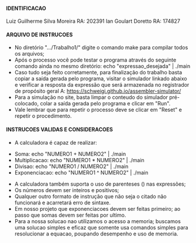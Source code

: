 #### IDENTIFICACAO ####
Luiz Guilherme Silva Moreira RA: 202391
Ian Goulart Doretto RA: 174827

#### ARQUIVO DE INSTRUCOES ####

- No diretório ".../Trabalho1/" digite o comando make para compilar todos os arquivos;
- Após o processo você pode testar o programa através do seguinte comando ainda no mesmo diretório:
echo "expressao_desejada" | ./main
- Caso tudo seja feito corretamente, para finalização do trabalho basta copiar a saída gerada pelo programa, visitar o simulador linkado abaixo e verificar a resposta da expressão que será armazenada no registrador de propósito geral A:
https://schweigi.github.io/assembler-simulator/
- Para a simulação no site, basta limpar o conteudo do simulador pré-colocado, colar a saída gerada pelo programa e clicar em "Run".
- Vale lembrar que para repetir o processo deve se clicar em "Reset" e repetir o procedimento.

#### INSTRUCOES VALIDAS E CONSIDERACOES ####
- A calculadora é capaz de realizar:
* Soma: echo "NUMERO1 + NUMERO2" | ./main
* Multiplicacao: echo "NUMERO1 * NUMERO2" | ./main
* Divisao: echo "NUMERO1 / NUMERO2" | ./main
* Exponenciacao: echo "NUMERO1 ^ NUMERO2" | ./main
- A calculadora também suporta o uso de parenteses () nas expressões;
- Os números devem ser inteiros e positivos;
- Qualquer outro formato de instrução que não seja o citado não funcionará e acarretará erro de sintaxe.
- Em nosso projeto que exponenciacoes devem ser feitas primeiro; ao passo que somas devem ser feitas por ultimo.
- Para a nossa solucao nao utilizamos o acesso a memoria; buscamos uma solucao simples e eficaz que somente usa comandos simples para resolucionar a equacao, poupando desempenho e uso de memoria.

